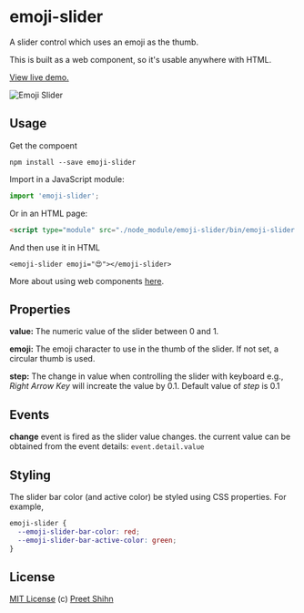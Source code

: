 # emoji-slider
A slider control which uses an emoji as the thumb.

This is built as a web component, so it's usable anywhere with HTML.

[View live demo.](https://pshihn.github.io/emoji-slider/demo/)

![Emoji Slider](https://i.imgur.com/RyyBB6B.png)

## Usage

Get the compoent 

```
npm install --save emoji-slider
```

Import in a JavaScript module:

``` javascript
import 'emoji-slider';
```

Or in an HTML page:
```html
<script type="module" src="./node_module/emoji-slider/bin/emoji-slider.js"></script>
```

And then use it in HTML

```
<emoji-slider emoji="😍"></emoji-slider>
```

More about using web components [here](https://lit-element.polymer-project.org/guide/use).

## Properties

**value:** The numeric value of the slider between 0 and 1.

**emoji:** The emoji character to use in the thumb of the slider. If not set, a circular thumb is used.

**step:** The change in value when controlling the slider with keyboard e.g., *Right Arrow Key* will increate the value by 0.1. Default value of *step* is 0.1

## Events
**change** event is fired as the slider value changes. the current value can be obtained from the event details: `event.detail.value`

## Styling
The slider bar color (and active color) be styled using CSS properties. For example,

```css
emoji-slider {
  --emoji-slider-bar-color: red;
  --emoji-slider-bar-active-color: green;
}
```

## License
[MIT License](https://github.com/pshihn/emoji-slider/blob/master/LICENSE) (c) [Preet Shihn](https://twitter.com/preetster)

